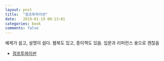 ```yaml
---
layout: post
title:  "점프투파이썬"
date:   2019-01-19 00:13:01
categories: book
comments: false
---
```


예제가 쉽고, 설명이 쉽다. 웹북도 있고, 종이책도 있음. 입문과 리퍼런스 용으로 괜찮음

* [점프투파이썬](https://wikidocs.net/book/1)
